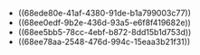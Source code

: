 - ((68ede80e-41af-4380-91de-b1a799003c77))
- ((68ee0edf-9b2e-436d-93a5-e6f8f419682e))
- ((68ee5bb5-78cc-4ebf-b872-8dd15b1d753d))
- ((68ee78aa-2548-476d-994c-15eaa3b21f31))